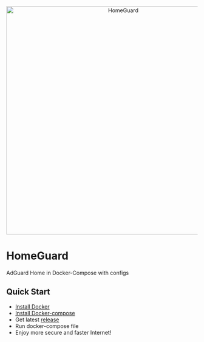 &nbsp;
<p align="center">
  <img src="https://raw.githubusercontent.com/belaytzev/HomeGuard/master/homeguard.svg" width="600px" alt="HomeGuard" />
</p>

# HomeGuard
AdGuard Home in Docker-Compose with configs

## Quick Start

* [Install Docker](https://docs.docker.com/engine/install/)
* [Install Docker-compose](https://docs.docker.com/compose/install/)
* Get latest [release](https://github.com/belaytzev/HomeGuard/releases/latest)
* Run docker-compose file
* Enjoy more secure and faster Internet!
